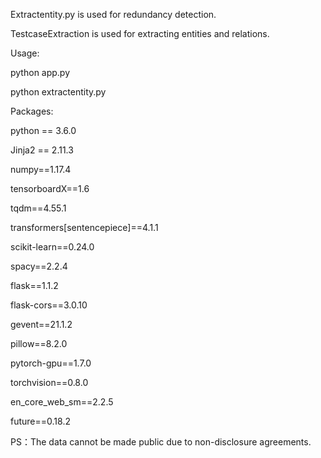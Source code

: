 Extractentity.py is used for redundancy detection.

TestcaseExtraction is used for extracting entities and relations.

Usage:

python app.py

python extractentity.py

Packages:

python == 3.6.0

Jinja2 == 2.11.3

numpy==1.17.4

tensorboardX==1.6

tqdm==4.55.1

transformers[sentencepiece]==4.1.1

scikit-learn==0.24.0

spacy==2.2.4

flask==1.1.2

flask-cors==3.0.10

gevent==21.1.2

pillow==8.2.0

pytorch-gpu==1.7.0

torchvision==0.8.0

en_core_web_sm==2.2.5

future==0.18.2

PS：The data cannot be made public due to non-disclosure agreements.
